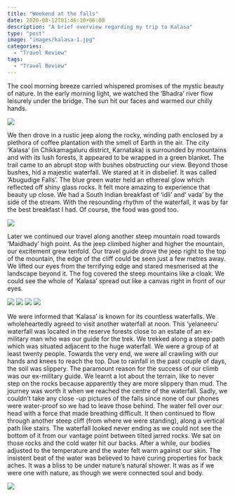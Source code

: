 ```yaml
---
title: "Weekend at the falls"
date: 2020-08-12T01:46:10+06:00
description: "A brief overview regarding my trip to Kalasa"
type: "post"
image: "images/kalasa-1.jpg"
categories: 
  - "Travel Review"
tags:
  - "Travel Review"
---
```


The cool morning breeze carried whispered promises of the mystic beauty of nature. In the early morning light, we watched the ‘Bhadra’ river flow leisurely under the bridge. The sun hit our faces and warmed our chilly hands.

![](../images/river-bhadra.jpg)

We then drove in a rustic jeep along the rocky, winding path enclosed by a plethora of coffee plantation with the smell of Earth in the air. The city ‘Kalasa’ (in Chikkamagaluru district, Karnataka) is surrounded by mountains and with its lush forests, it appeared to be wrapped in a green blanket. The trail came to an abrupt stop with bushes obstructing our view. Beyond those bushes, hid a majestic waterfall. We stared at it in disbelief. It was called ‘Abugudige Falls’. The blue green water held an ethereal glow which reflected off shiny glass rocks. It felt more amazing to experience that beauty up close. We had a South Indian breakfast of ‘idli’ and’ vada’ by the side of the stream. With the resounding rhythm of the waterfall, it was by far the best breakfast I had. Of course, the food was good too.

![](../images/river-bhadra2.jpg)

Later we continued our travel along another steep mountain road towards ‘Maidhady’ high point. As the jeep climbed higher and higher the mountain, our excitement grew tenfold. Our travel guide drove the jeep right to the top of the mountain, the edge of the cliff could be seen just a few metres away. We lifted our eyes from the terrifying edge and stared mesmerised at the landscape beyond it. The fog covered the steep mountains like a cloak. We could see the whole of ‘Kalasa’ spread out like a canvas right in front of our eyes.

![](../images/maidhady-high-point-1.jpg)
![](../images/maidhady-high-point-2.jpg)
![](../images/kalasa-2.jpg)
![](../images/kalasa-3.jpg)

We were informed that ‘Kalasa’ is known for its countless waterfalls. We wholeheartedly agreed to visit another waterfall at noon. This ‘yelaneeru’ waterfall was located in the reserve forests close to an estate of an ex-military man who was our guide for the trek. We trekked along a steep path which was situated adjacent to the huge waterfall. We were a group of at least twenty people. Towards the very end, we were all crawling with our hands and knees to reach the top. Due to rainfall in the past couple of days, the soil was slippery. The paramount reason for the success of our climb was our ex-military guide. We learnt a lot about the terrain, like to never step on the rocks because apparently they are more slippery than mud. The journey was worth it when we reached the centre of the waterfall. Sadly, we couldn’t take any close -up pictures of the falls since none of our phones were water-proof so we had to leave those behind. The water fell over our head with a force that made breathing difficult. It then continued to flow through another steep cliff (from where we were standing), along a vertical path like stairs. The waterfall looked never ending as we could not see the bottom of it from our vantage point between tilted jarred rocks. We sat on those rocks and the cold water hit our backs. After a while, our bodies adjusted to the temperature and the water felt warm against our skin. The insistent beat of the water was believed to have curing properties for back aches. It was a bliss to be under nature’s natural shower. It was as if we were one with nature, as though we were connected soul and body.

![](../images/yelaneeru-falls.jpg)



